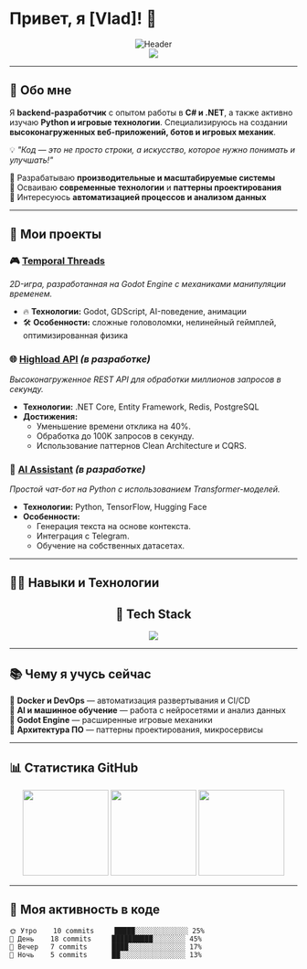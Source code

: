 # Привет, я [Vlad]! 👋 

<!-- Анимированный баннер с неоновым эффектом -->
<div align="center">
  <img src="https://capsule-render.vercel.app/api?type=waving&color=gradient&height=200&section=header&text=Welcome%20to%20My%20Galaxy&fontSize=40&fontAlignY=35&animation=fadeIn&desc=Full-Stack%20Developer%20|%20Tech%20Artist&descSize=20&descAlignY=55" alt="Header" />
</div>

<!-- Динамические точки-разделители -->
<div align="center">
  <img src="https://user-images.githubusercontent.com/73097560/115834477-dbab4500-a447-11eb-908a-139a6edaec5c.gif">
</div>

---

## 🌟 **Обо мне**
Я **backend-разработчик** с опытом работы в **C# и .NET**, а также активно изучаю **Python и игровые технологии**. Специализируюсь на создании **высоконагруженных веб-приложений, ботов и игровых механик**.

💡 *"Код — это не просто строки, а искусство, которое нужно понимать и улучшать!"*

🔹 Разрабатываю **производительные и масштабируемые системы**  
🔹 Осваиваю **современные технологии** и **паттерны проектирования**  
🔹 Интересуюсь **автоматизацией процессов и анализом данных**

---

## 🚀 **Мои проекты**

### 🎮 [Temporal Threads](https://github.com/Sinorit/TemporalThreads)
*2D-игра, разработанная на Godot Engine с механиками манипуляции временем.*  
- 🔥 **Технологии:** Godot, GDScript, AI-поведение, анимации  
- 🛠 **Особенности:** сложные головоломки, нелинейный геймплей, оптимизированная физика  

### 🌐 [Highload API](https://github.com/Sinorit/HighloadAPI) *(в разработке)*  
*Высоконагруженное REST API для обработки миллионов запросов в секунду.*  
- **Технологии:** .NET Core, Entity Framework, Redis, PostgreSQL  
- **Достижения:**  
  - Уменьшение времени отклика на 40%.  
  - Обработка до 100K запросов в секунду.  
  - Использование паттернов Clean Architecture и CQRS.  

### 🤖 [AI Assistant](https://github.com/Sinorit/AIAssistant) *(в разработке)*  
*Простой чат-бот на Python с использованием Transformer-моделей.*  
- **Технологии:** Python, TensorFlow, Hugging Face  
- **Особенности:**  
  - Генерация текста на основе контекста.  
  - Интеграция с Telegram.  
  - Обучение на собственных датасетах.  

---

## 🧑‍💻 **Навыки и Технологии**

<h2 align="center">🚀 Tech Stack</h2>
<div align="center">
  <img src="https://skillicons.dev/icons?i=react,nextjs,ts,nodejs,py,tailwind,postgres,aws,figma,git&theme=dark&perline=5" />
</div>

---

## 📚 **Чему я учусь сейчас**
🔹 **Docker и DevOps** — автоматизация развертывания и CI/CD  
🔹 **AI и машинное обучение** — работа с нейросетями и анализ данных  
🔹 **Godot Engine** — расширенные игровые механики  
🔹 **Архитектура ПО** — паттерны проектирования, микросервисы  

---

## 📊 **Статистика GitHub**

<div align="center">
  <img height="150" src="https://github-readme-stats.vercel.app/api?username=sinorit&show_icons=true&theme=vision-friendly-dark&include_all_commits=true&count_private=true&bg_color=00000000" />
  <img height="150" src="https://github-readme-streak-stats.herokuapp.com/?user=sinorit&theme=vision-friendly-dark&background=00000000" />
  <img height="150" src="https://github-readme-stats.vercel.app/api/top-langs/?username=sinorit&layout=compact&theme=vision-friendly-dark&bg_color=00000000" />
</div>

---

## 📅 **Моя активность в коде**

```text
🌞 Утро    10 commits     █████░░░░░░░░░░░░░ 25% 
🌆 День    18 commits     ██████████░░░░░░░░ 45% 
🌃 Вечер   7 commits      ████░░░░░░░░░░░░░░ 17% 
🌙 Ночь    5 commits      ██░░░░░░░░░░░░░░░░ 13%
